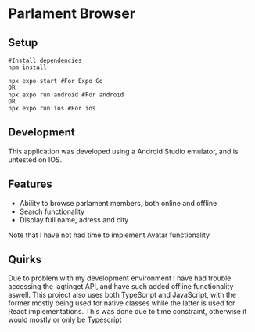 # Parlament Browser
## Setup

```
#Install dependencies
npm install

npx expo start #For Expo Go
OR
npx expo run:android #For android
OR
npx expo run:ios #For ios
```

## Development
This application was developed using a Android Studio emulator, and is untested on IOS.

## Features

 - Ability to browse parlament members, both online and offline
 - Search functionality
 - Display full name, adress and city

Note that I have not had time to implement Avatar functionality

## Quirks
Due to problem with my development environment I have had trouble accessing the lagtinget API, and have such added offline functionality aswell. This project also uses both TypeScript and JavaScript, with the former mostly being used for native classes while the latter is used for React implementations. This was done due to time constraint, otherwise it would mostly or only be Typescript